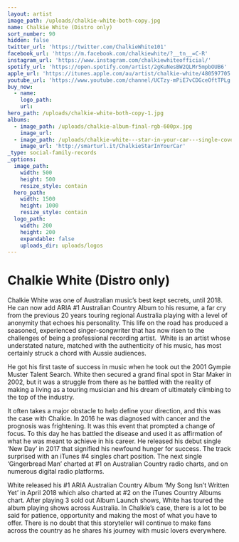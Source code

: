 ```yaml
---
layout: artist
image_path: /uploads/chalkie-white-both-copy.jpg
name: Chalkie White (Distro only)
sort_number: 90
hidden: false
twitter_url: 'https://twitter.com/ChalkieWhite101'
facebook_url: 'https://m.facebook.com/chalkiewhite/?__tn__=C-R'
instagram_url: 'https://www.instagram.com/chalkiewhiteofficial/'
spotify_url: 'https://open.spotify.com/artist/2gKuNesBW2QLMr5mpbOUB6'
apple_url: 'https://itunes.apple.com/au/artist/chalkie-white/480597705'
youtube_url: 'https://www.youtube.com/channel/UCTzy-mPiE7vCDGceOftTPLg'
buy_now:
  - name:
    logo_path:
    url:
hero_path: /uploads/chalkie-white-both-copy-1.jpg
albums:
  - image_path: /uploads/chalkie-album-final-rgb-600px.jpg
    image_url:
  - image_path: /uploads/chalkie-white---star-in-your-car---single-cover-600px.jpg
    image_url: 'http://smarturl.it/ChalkieStarInYourCar'
_type: social-family-records
_options:
  image_path:
    width: 500
    height: 500
    resize_style: contain
  hero_path:
    width: 1500
    height: 1000
    resize_style: contain
  logo_path:
    width: 200
    height: 200
    expandable: false
    uploads_dir: uploads/logos
---
```


# Chalkie White (Distro only)

Chalkie White was one of Australian music’s best kept secrets, until 2018. He can now add ARIA \#1 Australian Country Album to his resume, a far cry from the previous 20 years touring regional Australia playing with a level of anonymity that echoes his personality. This life on the road has produced a seasoned, experienced singer-songwriter that has now risen to the challenges of being a professional recording artist.&nbsp; White is an artist whose understated nature, matched with the authenticity of his music, has most certainly struck a chord with Aussie audiences.

He got his first taste of success in music when he took out the 2001 Gympie Muster Talent Search. White then secured a grand final spot in Star Maker in 2002, but it was a struggle from there as he battled with the reality of making a living as a touring musician and his dream of ultimately climbing to the top of the industry.

It often takes a major obstacle to help define your direction, and this was the case with Chalkie. In 2016 he was diagnosed with cancer and the prognosis was frightening. It was this event that prompted a change of focus. To this day he has battled the disease and used it as affirmation of what he was meant to achieve in his career. He released his debut single ‘New Day’ in 2017 that signified his newfound hunger for success. The track surprised with an iTunes \#4 singles chart position. The next single ‘Gingerbread Man’ charted at \#1 on Australian Country radio charts, and on numerous digital radio platforms.

White released his \#1 ARIA Australian Country Album ‘My Song Isn’t Written Yet’ in April 2018 which also charted at \#2 on the iTunes Country Albums chart. After playing 3 sold out Album Launch shows, White has toured the album playing shows across Australia. In Chalkie’s case, there is a lot to be said for patience, opportunity and making the most of what you have to offer. There is no doubt that this storyteller will continue to make fans across the country as he shares his journey with music lovers everywhere.